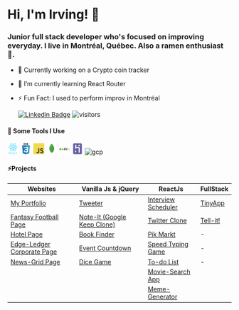 <h1 align= "left"> Hi, I'm Irving! 👋</h1> 


<h3 align= "left">Junior full stack developer who's focused on improving everyday. I live in Montréal, Québec. Also a ramen enthusiast 🍜.</h3>



- 🔭 Currently working on a Crypto coin tracker
- 🌱 I’m currently learning React Router
- ⚡ Fun Fact: I used to perform improv in Montréal


  [![Linkedin Badge](https://img.shields.io/badge/-IrvingH-blue?style=flat&logo=Linkedin&logoColor=white&link=https://www.linkedin.com/in/irving-henriquez/)](https://www.linkedin.com/in/irving-henriquez/)   ![visitors](https://visitor-badge.laobi.icu/badge?page_id=IrvHenri)


<h4>🚀 Some Tools I Use</h4> 

 <p align="left" padding-left="20px">
  <img src="https://raw.githubusercontent.com/devicons/devicon/master/icons/react/react-original-wordmark.svg" alt="react" width="25" height="25" />
<img src="https://raw.githubusercontent.com/devicons/devicon/master/icons/css3/css3-original-wordmark.svg" alt="css3" width="25" height="25" />
<img src="https://raw.githubusercontent.com/devicons/devicon/master/icons/javascript/javascript-original.svg" alt="javascript" width="25" height="25" />
<img src="https://raw.githubusercontent.com/devicons/devicon/master/icons/mongodb/mongodb-original.svg" alt="mongodb" width="25" height="25" />
<img src="https://raw.githubusercontent.com/devicons/devicon/master/icons/nodejs/nodejs-original-wordmark.svg" alt="nodejs" width="25" height="25" />
<img src="https://raw.githubusercontent.com/devicons/devicon/master/icons/heroku/heroku-plain.svg" alt="heroku" width="25" height="25" />
<img src="https://www.vectorlogo.zone/logos/google_cloud/google_cloud-icon.svg" alt="gcp" width="25" height="25" />
</p>




<h4> ⚡Projects </h4>

| Websites | Vanilla Js & jQuery | ReactJs | FullStack |
| ------------- | ------------- | ------------- | -------------- |
| [My Portfolio](https://github.com/IrvHenri/my_portfolio) | [Tweeter](https://github.com/IrvHenri/tweeter)  | [Interview Scheduler ](https://github.com/IrvHenri/scheduler)   |  [TinyApp](https://github.com/IrvHenri/tinyapp)  |
| [Fantasy Football Page](https://github.com/IrvHenri/Fantasy-Football-Page) | [Note-It (Google Keep Clone)](https://github.com/IrvHenri/note-it)  | [Twitter Clone](https://github.com/IrvHenri/twitter-clone)  |  [Tell-it!](https://github.com/IrvHenri/story-creator)  |
| [Hotel Page](https://github.com/IrvHenri/Hotel-Website) |  [Book Finder](https://github.com/IrvHenri/Book-Finder-App)  |   [Pik Markt](https://github.com/IrvHenri/pik-markt)  | -  |
| [Edge-Ledger Corporate Page](https://github.com/IrvHenri/Edge-Ledger-Website) |  [Event Countdown](https://github.com/IrvHenri/eventCountdown) |  [Speed Typing Game](https://github.com/IrvHenri/speed-typing-game) | - | 
| [News-Grid Page](https://github.com/IrvHenri/newsgrid) | [Dice Game](https://github.com/IrvHenri/Dice-App)| [To-do List](https://github.com/IrvHenri/to-do-app) | - |
| |   |  [Movie-Search App](https://github.com/IrvHenri/react-movie-search-app)   |   |
| |   | [Meme-Generator](https://github.com/IrvHenri/meme-generator)   |   |

<!--


Here are some ideas to get you started:

- 🔭 I’m currently working on ...
- 🌱 I’m currently learning ...
- 👯 I’m looking to collaborate on ...
- 🤔 I’m looking for help with ...
- 💬 Ask me about ...
- 📫 How to reach me: ...
- 😄 Pronouns: ...
- ⚡ Fun fact: ...
-->
